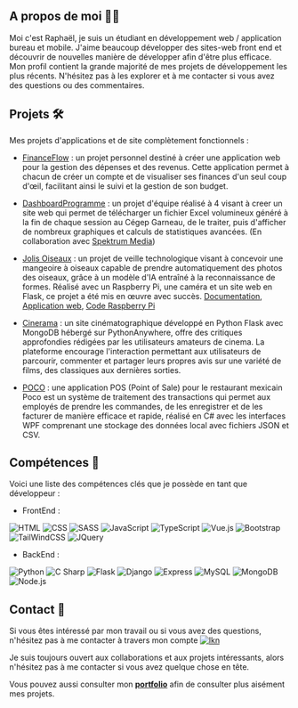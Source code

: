 ## A propos de moi 👨‍💻

Moi c'est Raphaël, je suis un étudiant en développement web / application bureau et mobile.
J'aime beaucoup développer des sites-web front end et découvrir de nouvelles manière de développer afin d'être plus efficace.
Mon profil contient la grande majorité de mes projets de développement les plus récents. N'hésitez pas à les explorer et à me contacter si vous avez des questions ou des commentaires.

## Projets 🛠️

Mes projets d'applications et de site complètement fonctionnels :

- [FinanceFlow](https://financeflow.cc) : un projet personnel destiné à créer une application web pour la gestion des dépenses et des revenus. Cette application permet à chacun de créer un compte et de visualiser ses finances d'un seul coup d'œil, facilitant ainsi le suivi et la gestion de son budget.

- [DashboardProgramme](https://github.com/raphaelgrougnet/DashboardProgramme) : un projet d'équipe réalisé à 4 visant à creer un site web qui permet de télécharger un fichier Excel volumineux généré à la fin de chaque session au Cégep Garneau, de le traiter, puis d'afficher de nombreux graphiques et calculs de statistiques avancées. (En collaboration avec [Spektrum Media](https://spektrummedia.com))

- [Jolis Oiseaux](https://github.com/raphaelgrougnet/JolisOiseaux) : un projet de veille technologique visant à concevoir une mangeoire à oiseaux capable de prendre automatiquement des photos des oiseaux, grâce à un modèle d'IA entraîné à la reconnaissance de formes. Réalisé avec un Raspberry Pi, une caméra et un site web en Flask, ce projet a été mis en œuvre avec succès. [Documentation](https://raphaelgrougnet.github.io/jolisoiseaux-docs/), [Application web](https://github.com/raphaelgrougnet/jolisoiseaux-app), [Code Raspberry Pi](https://github.com/raphaelgrougnet/jolisoiseaux-raspberrypi)

- [Cinerama](https://github.com/raphaelgrougnet/Cinerama) : un site cinématographique développé en Python Flask avec MongoDB hébergé sur PythonAnywhere, offre des critiques approfondies rédigées par les utilisateurs amateurs de cinema. La plateforme encourage l'interaction permettant aux utilisateurs de parcourir, commenter et partager leurs propres avis sur une variété de films, des classiques aux dernières sorties.
  
- [POCO](https://github.com/raphaelgrougnet/Poco) : une application POS (Point of Sale) pour le restaurant mexicain Poco est un système de traitement des transactions qui permet aux employés de prendre les commandes, de les enregistrer et de les facturer de manière efficace et rapide, réalisé en C# avec les interfaces WPF comprenant une stockage des données local avec fichiers JSON et CSV.


## Compétences 🧠

Voici une liste des compétences clés que je possède en tant que développeur :

- FrontEnd :

![HTML](https://img.shields.io/badge/HTML-e44d26?logo=html5&logoColor=white&style=for-the-badge)
![CSS](https://img.shields.io/badge/css-264de4?logo=css3&logoColor=white&style=for-the-badge)
![SASS](https://img.shields.io/badge/SASS-cd6799?logo=sass&logoColor=white&style=for-the-badge)
![JavaScript](https://img.shields.io/badge/JavaScript-F7DF1E?logo=javascript&logoColor=000&style=for-the-badge)
![TypeScript](https://img.shields.io/badge/TypeScript-2f74c0?logo=typescript&logoColor=FFF&style=for-the-badge)
![Vue.js](https://img.shields.io/badge/Vue.js%20-3fb984.svg?&style=for-the-badge&logo=vue.js&logoColor=white)
![Bootstrap](https://img.shields.io/badge/Bootstrap-8312fa?logo=bootstrap&logoColor=white&style=for-the-badge)
![TailWindCSS](https://img.shields.io/badge/Tailwind-36b7f0?logo=tailwindcss&logoColor=FFF&style=for-the-badge)
![JQuery](https://img.shields.io/badge/JQuery-0868ac?logo=jquery&logoColor=000&style=for-the-badge&logoColor=white)


- BackEnd :
  
![Python](https://img.shields.io/badge/python-3d7aab?logo=python&logoColor=white&style=for-the-badge)
![C Sharp](https://img.shields.io/badge/C%20Sharp-360092?logo=csharp&logoColor=fff&style=for-the-badge)
![Flask](https://img.shields.io/badge/Flask-black?logo=flask&logoColor=white&style=for-the-badge)
![Django](https://img.shields.io/badge/django%20-%23103e2e.svg?&style=for-the-badge&logo=django&logoColor=white)
![Express](https://img.shields.io/badge/express%20-3f4d58.svg?&style=for-the-badge&logo=express&logoColor=white)
![MySQL](https://img.shields.io/badge/mysql-b068a8.svg?style=for-the-badge&logo=mysql&logoColor=white)
![MongoDB](https://img.shields.io/badge/mongo_db%20-086d50.svg?&style=for-the-badge&logo=mongodb&logoColor=white)
![Node.js](https://img.shields.io/badge/Node.js%20-%7fc728.svg?&style=for-the-badge&logo=node.js&logoColor=white)


## Contact 📲

Si vous êtes intéressé par mon travail ou si vous avez des questions, n'hésitez pas à me contacter à travers mon compte [![lkn](https://img.shields.io/badge/LinkedIn-0077B5?style=for-the-badge&logo=linkedin&logoColor=white)](https://fr.linkedin.com/in/raphael-grougnet)

Je suis toujours ouvert aux collaborations et aux projets intéressants, alors n'hésitez pas à me contacter si vous avez quelque chose en tête.

Vous pouvez aussi consulter mon [**portfolio**](https://raphaelgrougnet.com) afin de consulter plus aisément mes projets.
